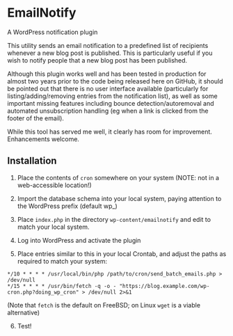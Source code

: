 # EmailNotify

A WordPress notification plugin

This utility sends an email notification to a predefined list of recipients whenever a new blog post is published. This is particularly useful if you wish to notify people that a new blog post has been published.

Although this plugin works well and has been tested in production for almost two years prior to the code being released here on GitHub, it should be pointed out that there is no user interface available (particularly for listing/adding/removing entries from the notification list), as well as some important missing features including bounce detection/autoremoval and automated unsubscription handling (eg when a link is clicked from the footer of the email).

While this tool has served me well, it clearly has room for improvement. Enhancements welcome.


## Installation

1. Place the contents of ```cron``` somewhere on your system (NOTE: not in a web-accessible location!)

2. Import the database schema into your local system, paying attention to the WordPress prefix (default wp_)

3. Place ```index.php``` in the directory ```wp-content/emailnotify``` and edit to match your local system.

4. Log into WordPress and activate the plugin

5. Place entries similar to this in your local Crontab, and adjust the paths as required to match your system:

```
*/10 * * * * /usr/local/bin/php /path/to/cron/send_batch_emails.php > /dev/null
*/15 * * * * /usr/bin/fetch -q -o - "https://blog.example.com/wp-cron.php?doing_wp_cron" > /dev/null 2>&1
```

(Note that ```fetch``` is the default on FreeBSD; on Linux ```wget``` is a viable alternative)

6. Test!
